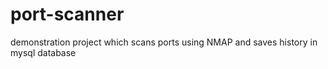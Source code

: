 port-scanner
============

demonstration project which scans ports using NMAP and saves history in mysql database

